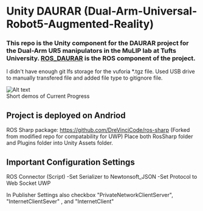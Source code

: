 # Unity DAURAR (Dual-Arm-Universal-Robot5-Augmented-Reality)

### This repo is the Unity component for the DAURAR project for the Dual-Arm UR5 manipulators in the MuLIP lab at Tufts University. [ROS_DAURAR](https://github.com/DreVinciCode/ROS_DAURAR) is the ROS component of the project.

I didn't have enough git lfs storage for the vuforia *.tgz file.
Used USB drive to manually transfered file and added file type to gitignore file.

![Alt text](demos/future_plan.gif)
<br/> Short demos of Current Progress

## Project is deployed on Andriod 


ROS Sharp package: https://github.com/DreVinciCode/ros-sharp (Forked from modified repo for compatability for UWP)
Place both RosSharp folder and Plugins folder into Unity Assets folder.


## Important Configuration Settings

ROS Connector (Script) 
-Set Serializer to Newtonsoft_JSON
-Set Protocol to Web Socket UWP

In Publisher Settings also checkbox "PrivateNetworkClientServer",  "InternetClientSever" , and "InternetClient"
